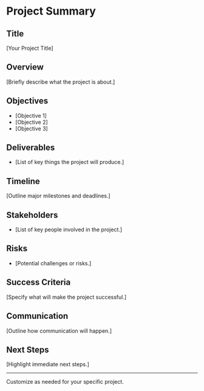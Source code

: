 # Project Summary

## Title
[Your Project Title]

## Overview
[Briefly describe what the project is about.]

## Objectives
- [Objective 1]
- [Objective 2]
- [Objective 3]

## Deliverables
- [List of key things the project will produce.]

## Timeline
[Outline major milestones and deadlines.]

## Stakeholders
- [List of key people involved in the project.]

## Risks
- [Potential challenges or risks.]

## Success Criteria
[Specify what will make the project successful.]

## Communication
[Outline how communication will happen.]

## Next Steps
[Highlight immediate next steps.]

---

Customize as needed for your specific project.
